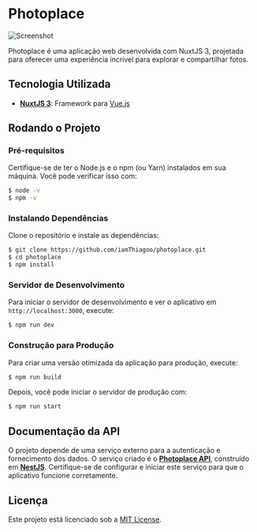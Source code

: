 # Photoplace

![Screenshot](https://photoplace.vercel.app/images/screenshots/2.png)

Photoplace é uma aplicação web desenvolvida com NuxtJS 3, projetada para oferecer uma experiência incrível para explorar e compartilhar fotos.

## Tecnologia Utilizada

- **[NuxtJS 3](https://nuxt.com/)**: Framework para [Vue.js](https://vuejs.org/)

## Rodando o Projeto

### Pré-requisitos

Certifique-se de ter o Node.js e o npm (ou Yarn) instalados em sua máquina. Você pode verificar isso com:

```bash
$ node -v
$ npm -v
```

### Instalando Dependências

Clone o repositório e instale as dependências:

```bash
$ git clone https://github.com/iamThiagoo/photoplace.git
$ cd photoplace
$ npm install
```

### Servidor de Desenvolvimento

Para iniciar o servidor de desenvolvimento e ver o aplicativo em `http://localhost:3000`, execute:

```bash
$ npm run dev
```

### Construção para Produção

Para criar uma versão otimizada da aplicação para produção, execute:

```bash
$ npm run build
```

Depois, você pode iniciar o servidor de produção com:

```bash
$ npm run start
```

## Documentação da API

O projeto depende de uma serviço externo para a autenticação e fornecimento dos dados. O serviço criado é o **[Photoplace API](https://github.com/iamThiagoo/photoplace-api)**, construído em **[NestJS](https://nestjs.com/)**. Certifique-se de configurar e iniciar este serviço para que o aplicativo funcione corretamente.

## Licença

Este projeto está licenciado sob a [MIT License](LICENSE).
